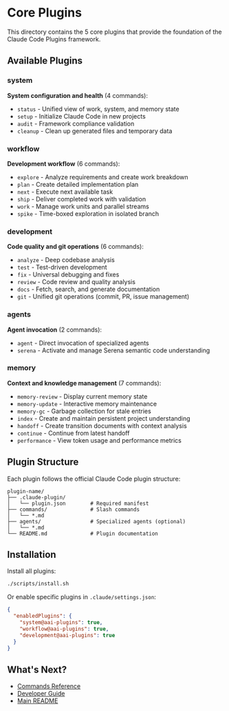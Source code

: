 # Core Plugins

This directory contains the 5 core plugins that provide the foundation of the Claude Code Plugins framework.

## Available Plugins

### system
**System configuration and health** (4 commands):
- `status` - Unified view of work, system, and memory state
- `setup` - Initialize Claude Code in new projects
- `audit` - Framework compliance validation
- `cleanup` - Clean up generated files and temporary data

### workflow
**Development workflow** (6 commands):
- `explore` - Analyze requirements and create work breakdown
- `plan` - Create detailed implementation plan
- `next` - Execute next available task
- `ship` - Deliver completed work with validation
- `work` - Manage work units and parallel streams
- `spike` - Time-boxed exploration in isolated branch

### development
**Code quality and git operations** (6 commands):
- `analyze` - Deep codebase analysis
- `test` - Test-driven development
- `fix` - Universal debugging and fixes
- `review` - Code review and quality analysis
- `docs` - Fetch, search, and generate documentation
- `git` - Unified git operations (commit, PR, issue management)

### agents
**Agent invocation** (2 commands):
- `agent` - Direct invocation of specialized agents
- `serena` - Activate and manage Serena semantic code understanding

### memory
**Context and knowledge management** (7 commands):
- `memory-review` - Display current memory state
- `memory-update` - Interactive memory maintenance
- `memory-gc` - Garbage collection for stale entries
- `index` - Create and maintain persistent project understanding
- `handoff` - Create transition documents with context analysis
- `continue` - Continue from latest handoff
- `performance` - View token usage and performance metrics

## Plugin Structure

Each plugin follows the official Claude Code plugin structure:

```
plugin-name/
├── .claude-plugin/
│   └── plugin.json        # Required manifest
├── commands/              # Slash commands
│   └── *.md
├── agents/                # Specialized agents (optional)
│   └── *.md
└── README.md              # Plugin documentation
```

## Installation

Install all plugins:
```bash
./scripts/install.sh
```

Or enable specific plugins in `.claude/settings.json`:
```json
{
  "enabledPlugins": {
    "system@aai-plugins": true,
    "workflow@aai-plugins": true,
    "development@aai-plugins": true
  }
}
```

## What's Next?

- [Commands Reference](../docs/reference/commands.md)
- [Developer Guide](../docs/development/DEVELOPER_GUIDE.md)
- [Main README](../README.md)
